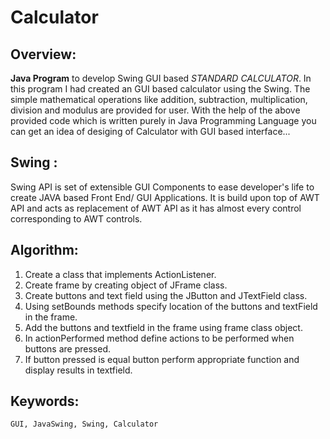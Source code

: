 # Calculator
## Overview:
**Java Program** to develop Swing GUI based *STANDARD CALCULATOR*.
In this program I had created an GUI based calculator using the Swing.
The simple mathematical operations like addition, subtraction, multiplication, division and modulus are provided for user. 
With the help of the above provided code which is written purely in Java Programming Language you can get an idea of desiging of Calculator with GUI based interface...

## Swing :
  Swing API is set of extensible GUI Components to ease developer's life to create JAVA based Front End/ GUI Applications. It is build upon top of AWT API and acts as replacement of AWT API as it has almost every control corresponding to AWT controls.

## Algorithm:
1. Create a class that implements ActionListener.
2. Create frame by creating object of JFrame class.
3. Create buttons and text field using the JButton and JTextField class.
4. Using setBounds methods specify location of the buttons and textField in the frame.
5. Add the buttons and textfield in the frame using frame class object.
6. In actionPerformed method define actions to be performed when buttons are pressed.
7. If button pressed is equal button perform appropriate function and display results in textfield.

## Keywords: 
    GUI, JavaSwing, Swing, Calculator
